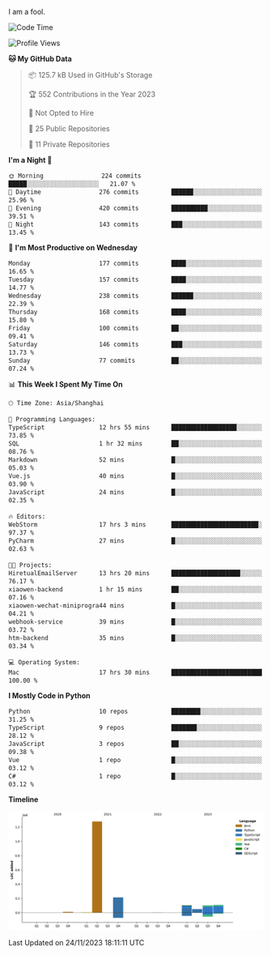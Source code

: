 I am a fool.

<!--START_SECTION:waka-->
![Code Time](http://img.shields.io/badge/Code%20Time-920%20hrs%2044%20mins-blue)

![Profile Views](http://img.shields.io/badge/Profile%20Views-26-blue)

**🐱 My GitHub Data** 

> 📦 125.7 kB Used in GitHub's Storage 
 > 
> 🏆 552 Contributions in the Year 2023
 > 
> 🚫 Not Opted to Hire
 > 
> 📜 25 Public Repositories 
 > 
> 🔑 11 Private Repositories 
 > 
**I'm a Night 🦉** 

```text
🌞 Morning                224 commits         █████░░░░░░░░░░░░░░░░░░░░   21.07 % 
🌆 Daytime                276 commits         ██████░░░░░░░░░░░░░░░░░░░   25.96 % 
🌃 Evening                420 commits         ██████████░░░░░░░░░░░░░░░   39.51 % 
🌙 Night                  143 commits         ███░░░░░░░░░░░░░░░░░░░░░░   13.45 % 
```
📅 **I'm Most Productive on Wednesday** 

```text
Monday                   177 commits         ████░░░░░░░░░░░░░░░░░░░░░   16.65 % 
Tuesday                  157 commits         ████░░░░░░░░░░░░░░░░░░░░░   14.77 % 
Wednesday                238 commits         ██████░░░░░░░░░░░░░░░░░░░   22.39 % 
Thursday                 168 commits         ████░░░░░░░░░░░░░░░░░░░░░   15.80 % 
Friday                   100 commits         ██░░░░░░░░░░░░░░░░░░░░░░░   09.41 % 
Saturday                 146 commits         ███░░░░░░░░░░░░░░░░░░░░░░   13.73 % 
Sunday                   77 commits          ██░░░░░░░░░░░░░░░░░░░░░░░   07.24 % 
```


📊 **This Week I Spent My Time On** 

```text
🕑︎ Time Zone: Asia/Shanghai

💬 Programming Languages: 
TypeScript               12 hrs 55 mins      ██████████████████░░░░░░░   73.85 % 
SQL                      1 hr 32 mins        ██░░░░░░░░░░░░░░░░░░░░░░░   08.76 % 
Markdown                 52 mins             █░░░░░░░░░░░░░░░░░░░░░░░░   05.03 % 
Vue.js                   40 mins             █░░░░░░░░░░░░░░░░░░░░░░░░   03.90 % 
JavaScript               24 mins             █░░░░░░░░░░░░░░░░░░░░░░░░   02.35 % 

🔥 Editors: 
WebStorm                 17 hrs 3 mins       ████████████████████████░   97.37 % 
PyCharm                  27 mins             █░░░░░░░░░░░░░░░░░░░░░░░░   02.63 % 

🐱‍💻 Projects: 
HiretualEmailServer      13 hrs 20 mins      ███████████████████░░░░░░   76.17 % 
xiaowen-backend          1 hr 15 mins        ██░░░░░░░░░░░░░░░░░░░░░░░   07.16 % 
xiaowen-wechat-miniprogra44 mins             █░░░░░░░░░░░░░░░░░░░░░░░░   04.21 % 
webhook-service          39 mins             █░░░░░░░░░░░░░░░░░░░░░░░░   03.72 % 
htm-backend              35 mins             █░░░░░░░░░░░░░░░░░░░░░░░░   03.34 % 

💻 Operating System: 
Mac                      17 hrs 30 mins      █████████████████████████   100.00 % 
```

**I Mostly Code in Python** 

```text
Python                   10 repos            ████████░░░░░░░░░░░░░░░░░   31.25 % 
TypeScript               9 repos             ███████░░░░░░░░░░░░░░░░░░   28.12 % 
JavaScript               3 repos             ██░░░░░░░░░░░░░░░░░░░░░░░   09.38 % 
Vue                      1 repo              █░░░░░░░░░░░░░░░░░░░░░░░░   03.12 % 
C#                       1 repo              █░░░░░░░░░░░░░░░░░░░░░░░░   03.12 % 
```



**Timeline**

![Lines of Code chart](https://raw.githubusercontent.com/VeejaLiu/VeejaLiu/master/assets/bar_graph.png)


 Last Updated on 24/11/2023 18:11:11 UTC
<!--END_SECTION:waka-->
